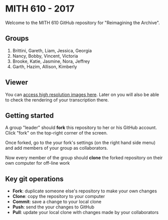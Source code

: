 # MITH 610 - 2017

Welcome to the MITH 610 GitHub repository for "Reimagining the Archive".

## Groups
1. Brittini, Gareth, Liam, Jessica, Georgia
2. Nancy, Bobby, Vincent, Victoria
3. Brooke, Katie, Jasmine, Nora, Jeffrey
4. Garth, Hazim, Allison, Kimberly

## Viewer

You can [access high resolution images here](http://umd-mith.github.io/sga-lab/TimeIsFlying/). Later on you will also be able to check the rendering of your transcription there.

## Getting started

A group "leader" should **fork** this repository to her or his GitHub account. Click "fork" on the top-right corner of the screen.

Once forked, go to the your fork's settings (on the right hand side menu) and add members of your group as collaborators.

Now every member of the group should **clone** the forked repository on their own computer for off-line work

## Key git operations

* **Fork**: duplicate someone else's repository to make your own changes
* **Clone**: copy the repository to your computer
* **Commit**: save a change to your local clone
* **Push**: send the your changes to GitHub 
* **Pull**: update your local clone with changes made by your collaborators

